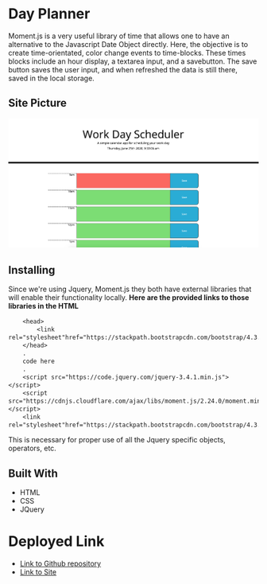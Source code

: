 # Day Planner
Moment.js is a very useful library of time that allows one to have an alternative to the Javascript Date Object directly. Here, the objective is to create time-orientated, color change events to time-blocks. These times blocks include an hour display, a textarea input, and a savebutton. The save button saves the user input, and when refreshed the data is still there, saved in the local storage. 
## Site Picture
![Day planner](Assets/Dayplanner.png)
## Installing
Since we're using Jquery, Moment.js they both have external libraries that will enable their functionality locally. 
**Here are the provided links to those libraries in the HTML**
```
    <head>
        <link rel="stylesheet"href="https://stackpath.bootstrapcdn.com/bootstrap/4.3.1/css/bootstrap.min.css"/>
    </head>
    .
    code here
    .
    <script src="https://code.jquery.com/jquery-3.4.1.min.js"></script>
    <script src="https://cdnjs.cloudflare.com/ajax/libs/moment.js/2.24.0/moment.min.js"></script>
    <link rel="stylesheet"href="https://stackpath.bootstrapcdn.com/bootstrap/4.3.1/css/bootstrap.min.css"/>

```
This is necessary for proper use of all the Jquery specific objects, operators, etc.
## Built With 
- HTML
- CSS
- JQuery
# Deployed Link

 - [Link to Github repository]()
 - [Link to Site]()

